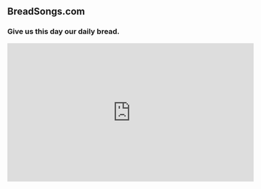 ## BreadSongs.com



### Give us this day our daily bread.
<iframe width="560" height="315" src="https://www.youtube.com/embed/XqpQpt_cmhE" title="YouTube video player" frameborder="0" allow="accelerometer; autoplay; clipboard-write; encrypted-media; gyroscope; picture-in-picture" allowfullscreen></iframe>
